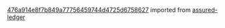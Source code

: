 [476a914e8f7b849a77756459744d4725d6758627](https://github.com/insolar/assured-ledger/commit/476a914e8f7b849a77756459744d4725d6758627) imported from [assured-ledger](https://github.com/insolar/assured-ledger)
